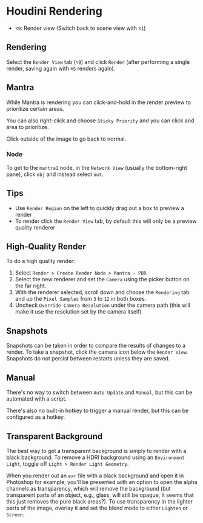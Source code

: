 # Houdini Rendering

- `⌥9`: Render view (Switch back to scene view with `⌥1`)

## Rendering

Select the `Render View` tab (`⌥9`) and click `Render` (after performing a single render, saving again with `⌘S` renders again).

## Mantra

While Mantra is rendering you can click-and-hold in the render preview to prioritize certain areas.

You can also right-click and choose `Sticky Priority` and you can click and area to prioritize.

Click outside of the image to go back to normal.

### Node

To get to the `mantra1` node, in the `Network View` (usually the bottom-right pane), click `obj` and instead select `out`.

## Tips

- Use `Render Region` on the left to quickly drag out a box to preview a render
- To render click the `Render View` tab, by default this will only be a preview quality renderer

## High-Quality Render

To do a high quality render:

1. Select `Render > Create Render Node > Mantra - PBR`
2. Select the new renderer and set the `Camera` using the picker button on the far right.
3. With the renderer selected, scroll down and choose the `Rendering` tab and up the `Pixel Samples` from `3` to `12` in both boxes.
4. Uncheck `Override Camera Resolution` under the camera path (this will make it use the resolution set by the camera itself)

## Snapshots

Snapshots can be taken in order to compare the results of changes to a render. To take a snapshot, click the camera icon below the `Render View`. Snapshots do not persist between restarts unless they are saved.

## Manual

There's no way to switch between `Auto Update` and `Manual`, but this can be automated with a script.

There's also no built-in hotkey to trigger a manual render, but this can be configured as a hotkey.

## Transparent Background

The best way to get a transparent background is simply to render with a black background. To remove a HDRI background using an `Environment Light`, toggle off `Light > Render Light Geometry`.

When you render out an `exr` file with a black background and open it in Photoshop for example, you'll be presented with an option to open the alpha channels as transparency, which will remove the background (but transparent parts of an object, e.g., glass, will still be opaque, it seems that this just removes the pure black areas?). To use transparency in the lighter parts of the image, overlay it and set the blend mode to either `Lighten` or `Screen`.
